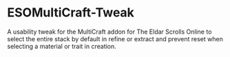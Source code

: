 # ESOMultiCraft-Tweak
A usability tweak for the MultiCraft addon for The Eldar Scrolls Online to select the entire stack by default in refine or extract and prevent reset when selecting a material or trait in creation.
